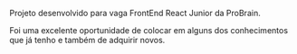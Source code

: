 Projeto desenvolvido para vaga FrontEnd React Junior da ProBrain.

Foi uma excelente oportunidade de colocar em alguns dos conhecimentos que já tenho e também de adquirir novos.